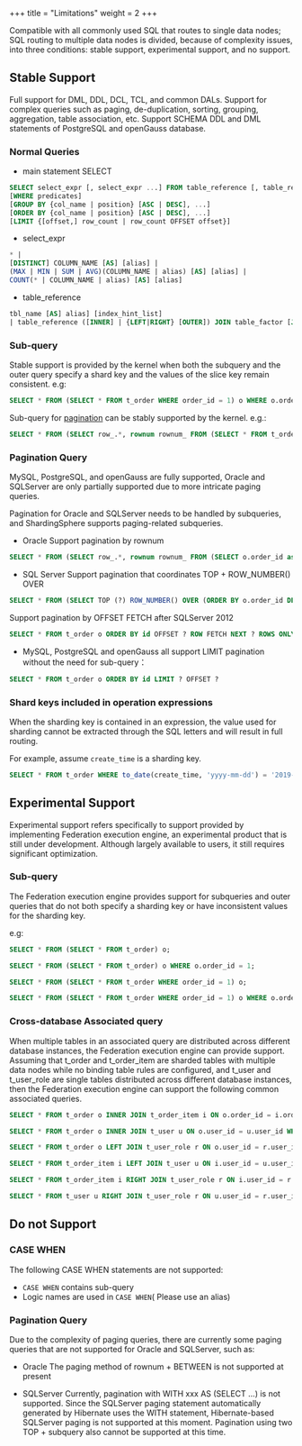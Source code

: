 +++
title = "Limitations"
weight = 2
+++

Compatible with all commonly used SQL that routes to single data nodes; SQL routing to multiple data nodes is divided, because of complexity issues, into three conditions: stable support, experimental support, and no support.

## Stable Support

Full support for DML, DDL, DCL, TCL, and common DALs. Support for complex queries such as paging, de-duplication, sorting, grouping, aggregation, table association, etc. Support SCHEMA DDL and DML statements of PostgreSQL and openGauss database.

### Normal Queries

- main statement SELECT

```sql
SELECT select_expr [, select_expr ...] FROM table_reference [, table_reference ...]
[WHERE predicates]
[GROUP BY {col_name | position} [ASC | DESC], ...]
[ORDER BY {col_name | position} [ASC | DESC], ...]
[LIMIT {[offset,] row_count | row_count OFFSET offset}]
```

- select_expr

```sql
* | 
[DISTINCT] COLUMN_NAME [AS] [alias] | 
(MAX | MIN | SUM | AVG)(COLUMN_NAME | alias) [AS] [alias] | 
COUNT(* | COLUMN_NAME | alias) [AS] [alias]
```

- table_reference

```sql
tbl_name [AS] alias] [index_hint_list]
| table_reference ([INNER] | {LEFT|RIGHT} [OUTER]) JOIN table_factor [JOIN ON conditional_expr | USING (column_list)]
```

### Sub-query

Stable support is provided by the kernel when both the subquery and the outer query specify a shard key and the values of the slice key remain consistent.
e.g:

```sql
SELECT * FROM (SELECT * FROM t_order WHERE order_id = 1) o WHERE o.order_id = 1;
```
Sub-query for [pagination](https://shardingsphere.apache.org/document/current/cn/features/sharding/use-norms/pagination/) can be stably supported by the kernel.
e.g.:

```sql
SELECT * FROM (SELECT row_.*, rownum rownum_ FROM (SELECT * FROM t_order) row_ WHERE rownum <= ?) WHERE rownum > ?;
```

### Pagination Query

MySQL, PostgreSQL, and openGauss are fully supported, Oracle and SQLServer are only partially supported due to more intricate paging queries.

Pagination for Oracle and SQLServer needs to be handled by subqueries, and ShardingSphere supports paging-related subqueries.

- Oracle
Support pagination by rownum

```sql
SELECT * FROM (SELECT row_.*, rownum rownum_ FROM (SELECT o.order_id as order_id FROM t_order o JOIN t_order_item i ON o.order_id = i.order_id) row_ WHERE rownum <= ?) WHERE rownum > ?
```

- SQL Server
Support pagination that coordinates TOP + ROW_NUMBER() OVER

```sql
SELECT * FROM (SELECT TOP (?) ROW_NUMBER() OVER (ORDER BY o.order_id DESC) AS rownum, * FROM t_order o) AS temp WHERE temp.rownum > ? ORDER BY temp.order_id
```

Support pagination by OFFSET FETCH after SQLServer 2012

```sql
SELECT * FROM t_order o ORDER BY id OFFSET ? ROW FETCH NEXT ? ROWS ONLY
```

- MySQL, PostgreSQL and openGauss all support  LIMIT pagination without the need for sub-query：

```sql
SELECT * FROM t_order o ORDER BY id LIMIT ? OFFSET ?
```

### Shard keys included in operation expressions

When the sharding key is contained in an expression, the value used for sharding cannot be extracted through the SQL letters and will result in full routing.

For example, assume `create_time` is a sharding key.

```sql
SELECT * FROM t_order WHERE to_date(create_time, 'yyyy-mm-dd') = '2019-01-01';
```

## Experimental Support 

Experimental support refers specifically to support provided by implementing Federation execution engine, an experimental product that is still under development. Although largely available to users, it still requires significant optimization.

### Sub-query

The Federation execution engine provides support for subqueries and outer queries that do not both specify a sharding key or have inconsistent values for the sharding key.

e.g:

```sql
SELECT * FROM (SELECT * FROM t_order) o;

SELECT * FROM (SELECT * FROM t_order) o WHERE o.order_id = 1;

SELECT * FROM (SELECT * FROM t_order WHERE order_id = 1) o;

SELECT * FROM (SELECT * FROM t_order WHERE order_id = 1) o WHERE o.order_id = 2;
```

### Cross-database Associated query

When multiple tables in an associated query are distributed across different database instances, the Federation execution engine can provide support. Assuming that t_order and t_order_item are sharded tables with multiple data nodes while no binding table rules are configured, and t_user and t_user_role are single tables distributed across different database instances, then the Federation execution engine can support the following common associated queries.

```sql
SELECT * FROM t_order o INNER JOIN t_order_item i ON o.order_id = i.order_id WHERE o.order_id = 1;

SELECT * FROM t_order o INNER JOIN t_user u ON o.user_id = u.user_id WHERE o.user_id = 1;

SELECT * FROM t_order o LEFT JOIN t_user_role r ON o.user_id = r.user_id WHERE o.user_id = 1;

SELECT * FROM t_order_item i LEFT JOIN t_user u ON i.user_id = u.user_id WHERE i.user_id = 1;

SELECT * FROM t_order_item i RIGHT JOIN t_user_role r ON i.user_id = r.user_id WHERE i.user_id = 1;

SELECT * FROM t_user u RIGHT JOIN t_user_role r ON u.user_id = r.user_id WHERE u.user_id = 1;
```

## Do not Support

### CASE WHEN

The following CASE WHEN statements are not supported:
- `CASE WHEN` contains sub-query
- Logic names are used in `CASE WHEN`( Please use an alias)

### Pagination Query

Due to the complexity of paging queries, there are currently some paging queries that are not supported for Oracle and SQLServer, such as:
- Oracle
The paging method of rownum + BETWEEN is not supported at present

- SQLServer
Currently, pagination with WITH xxx AS (SELECT ...) is not supported. Since the SQLServer paging statement automatically generated by Hibernate uses the WITH statement, Hibernate-based SQLServer paging is not supported at this moment. Pagination using two TOP + subquery also cannot be supported at this time.
